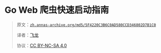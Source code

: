 # Go Web 爬虫快速启动指南

> 原文：[`zh.annas-archive.org/md5/5F4220C3B6C0AD580CCD346802D7B1C0`](https://zh.annas-archive.org/md5/5F4220C3B6C0AD580CCD346802D7B1C0)
> 
> 译者：[飞龙](https://github.com/wizardforcel)
> 
> 协议：[CC BY-NC-SA 4.0](http://creativecommons.org/licenses/by-nc-sa/4.0/)
